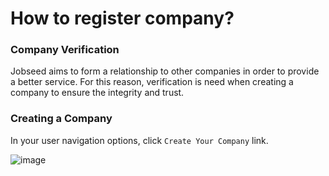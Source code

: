 # How to register company?
 
### Company Verification

Jobseed aims to form a relationship to other companies in order to provide a better service. For this reason, verification is need when creating a company to ensure the integrity and trust.

### Creating a Company

In your user navigation options, click `Create Your Company` link.

![image](/images/create-company.jpg)